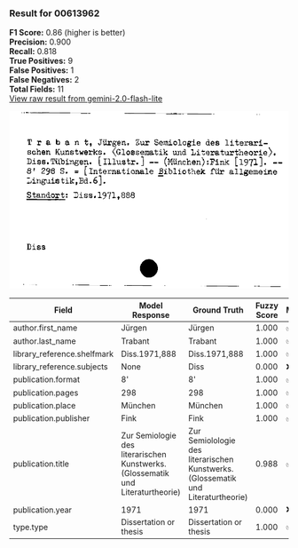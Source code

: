 ### Result for 00613962
**F1 Score:** 0.86 (higher is better)<br>**Precision:** 0.900<br>**Recall:** 0.818<br>**True Positives:** 9<br>**False Positives:** 1<br>**False Negatives:** 2<br>**Total Fields:** 11<br>[View raw result from gemini-2.0-flash-lite](https://github.com/RISE-UNIBAS/humanities_data_benchmark/blob/main/results/2025-10-01/T0152/request_T0152_00613962.json)

<img src="https://github.com/RISE-UNIBAS/humanities_data_benchmark/blob/main/benchmarks/zettelkatalog/images/00613962.jpg?raw=true" alt="00613962" width="600px">

| Field | Model Response | Ground Truth | Fuzzy Score | Match |
|-------|----------------|--------------|-------------|-------|
| author.first_name | Jürgen | Jürgen | 1.000 | ✅ |
| author.last_name | Trabant | Trabant | 1.000 | ✅ |
| library_reference.shelfmark | Diss.1971,888 | Diss.1971,888 | 1.000 | ✅ |
| library_reference.subjects | None | Diss | 0.000 | ❌ |
| publication.format | 8' | 8' | 1.000 | ✅ |
| publication.pages | 298 | 298 | 1.000 | ✅ |
| publication.place | München | München | 1.000 | ✅ |
| publication.publisher | Fink | Fink | 1.000 | ✅ |
| publication.title | Zur Semiologie des literarischen Kunstwerks. (Glossematik und Literaturtheorie) | Zur Semiolologie des literarischen Kunstwerks. (Glossematik und Literaturtheorie) | 0.988 | ✅ |
| publication.year | 1971 | 1971 | 0.000 | ❌ |
| type.type | Dissertation or thesis | Dissertation or thesis | 1.000 | ✅ |
